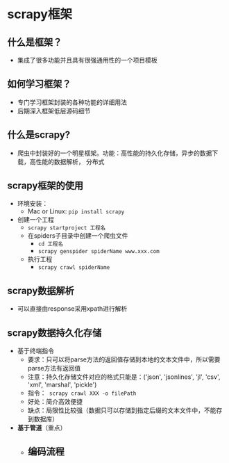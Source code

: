 # scrapy框架

## 什么是框架？
- 集成了很多功能并且具有很强通用性的一个项目模板

## 如何学习框架？
- 专门学习框架封装的各种功能的详细用法
- 后期深入框架低层源码细节

## 什么是scrapy?
- 爬虫中封装好的一个明星框架。功能：高性能的持久化存储，异步的数据下载，高性能的数据解析， 分布式

## scrapy框架的使用
- 环境安装：
    - Mac or Linux: `pip install scrapy`
- 创建一个工程
    - `scrapy startproject 工程名`
    - 在spiders子目录中创建一个爬虫文件
        - `cd 工程名`
        - `scrapy genspider spiderName www.xxx.com`
    - 执行工程
        - `scrapy crawl spiderName`
## scrapy数据解析
- 可以直接由response采用xpath进行解析

## scrapy数据持久化存储
- 基于终端指令
    - 要求：只可以将parse方法的返回值存储到本地的文本文件中，所以需要parse方法有返回值
    - 注意：持久化存储文件对应的格式只能是：('json', 'jsonlines', 'jl', 'csv', 'xml', 'marshal', 'pickle')
    - 指令：` scrapy crawl XXX -o filePath`
    - 好处：简介高效便捷
    - 缺点：局限性比较强（数据只可以存储到指定后缀的文本文件中，不能存到数据库）
- **基于管道**（重点）
    - 编码流程
        - 
    